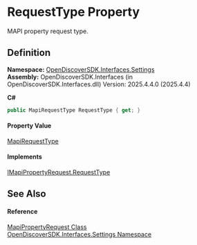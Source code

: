# RequestType Property


MAPI property request type.



## Definition
**Namespace:** <a href="a1516a26-c3bc-5b32-80d1-92d32506d831">OpenDiscoverSDK.Interfaces.Settings</a>  
**Assembly:** OpenDiscoverSDK.Interfaces (in OpenDiscoverSDK.Interfaces.dll) Version: 2025.4.4.0 (2025.4.4)

**C#**
``` C#
public MapiRequestType RequestType { get; }
```



#### Property Value
<a href="aff08083-6daa-7f72-f839-d7969e56e484">MapiRequestType</a>

#### Implements
<a href="06f06810-651d-5faf-d3fb-30d6cfa68eed">IMapiPropertyRequest.RequestType</a>  


## See Also


#### Reference
<a href="3230fb4c-486d-5f1c-7f57-44a6fcd25a61">MapiPropertyRequest Class</a>  
<a href="a1516a26-c3bc-5b32-80d1-92d32506d831">OpenDiscoverSDK.Interfaces.Settings Namespace</a>  
